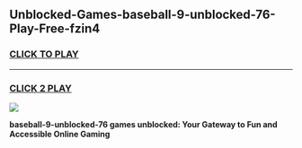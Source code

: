 
## Unblocked-Games-baseball-9-unblocked-76-Play-Free-fzin4
<h3>
<a href="https://premium76.site?title=baseball-9-unblocked-76&ref=19M">CLICK TO PLAY</a></h3>
<hr>

<h3>
<a href="https://premium76.site?title=baseball-9-unblocked-76&ref=19M">CLICK 2 PLAY</a>
  
</h3>

<a href="https://premium76.site?title=baseball-9-unblocked-76&ref=19M"><img src="https://clearcache.store/games.png"></a>


**baseball-9-unblocked-76 games unblocked: Your Gateway to Fun and Accessible Online Gaming**
